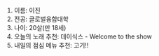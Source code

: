 1. 이름: 이진
2. 전공: 글로벌융합대학
3. 나이: 20살(만 18세)
4. 오늘의 노래 추천: 데이식스 - Welcome to the show
5. 내일의 점심 메뉴 추천: 고기!!